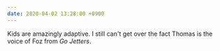 ```yaml
---
date: 2020-04-02 13:28:00 +0900
---
```


Kids are amazingly adaptive. I still can't get over the fact Thomas is the voice of Foz from _Go Jetters_.

